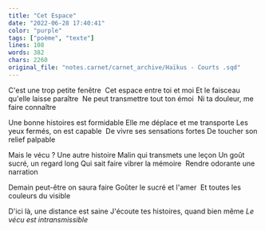 ```yaml
---
title: "Cet Espace"
date: "2022-06-28 17:40:41"
color: "purple"
tags: ["poème", "texte"]
lines: 108
words: 382
chars: 2260
original_file: "notes.carnet/carnet_archive/Haïkus - Courts .sqd"
---
```


C'est une trop petite fenêtre 
Cet espace entre toi et moi
Et le faisceau qu'elle laisse paraître 
Ne peut transmettre tout ton émoi 
Ni ta douleur, me faire connaître 

Une bonne histoires est formidable
Elle me déplace et me transporte
Les yeux fermés, on est capable 
De vivre ses sensations fortes
De toucher son relief palpable

Mais le vécu ? Une autre histoire
Malin qui transmets une leçon
Un goût sucré, un regard long
Qui sait faire vibrer la mémoire 
Rendre odorante une narration 

Demain peut-être on saura faire
Goûter le sucré et l'amer 
Et toutes les couleurs du visible 

D'ici là, une distance est saine
J'écoute tes histoires, quand bien même
*Le vécu est intransmissible*
